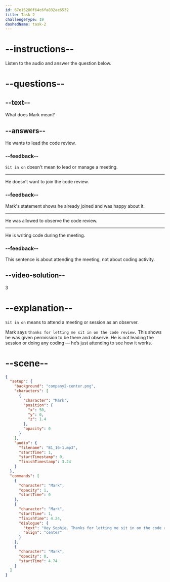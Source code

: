 ```yaml
---
id: 67e15280f64c6fa832ae6532
title: Task 2
challengeType: 19
dashedName: task-2
---
```


<!-- (Audio) Mark: Hey, Sophie. Thanks for letting me sit in on the code review. -->

# --instructions--

Listen to the audio and answer the question below.

# --questions--

## --text--

What does Mark mean?

## --answers--

He wants to lead the code review.

### --feedback--

`Sit in on` doesn't mean to lead or manage a meeting.

---

He doesn’t want to join the code review.

### --feedback--

Mark's statement shows he already joined and was happy about it.

---

He was allowed to observe the code review.

---

He is writing code during the meeting.

### --feedback--

This sentence is about attending the meeting, not about coding activity.

## --video-solution--

3

# --explanation--

`Sit in on` means to attend a meeting or session as an observer.

Mark says `thanks for letting me sit in on the code review.` This shows he was given permission to be there and observe. He is not leading the session or doing any coding — he’s just attending to see how it works.

# --scene--

```json
{
  "setup": {
    "background": "company2-center.png",
    "characters": [
      {
        "character": "Mark",
        "position": {
          "x": 50,
          "y": 0,
          "z": 1.4
        },
        "opacity": 0
      }
    ],
    "audio": {
      "filename": "B1_16-1.mp3",
      "startTime": 1,
      "startTimestamp": 0,
      "finishTimestamp": 3.24
    }
  },
  "commands": [
    {
      "character": "Mark",
      "opacity": 1,
      "startTime": 0
    },
    {
      "character": "Mark",
      "startTime": 1,
      "finishTime": 4.24,
      "dialogue": {
        "text": "Hey Sophie. Thanks for letting me sit in on the code review.",
        "align": "center"
      }
    },
    {
      "character": "Mark",
      "opacity": 0,
      "startTime": 4.74
    }
  ]
}
```
